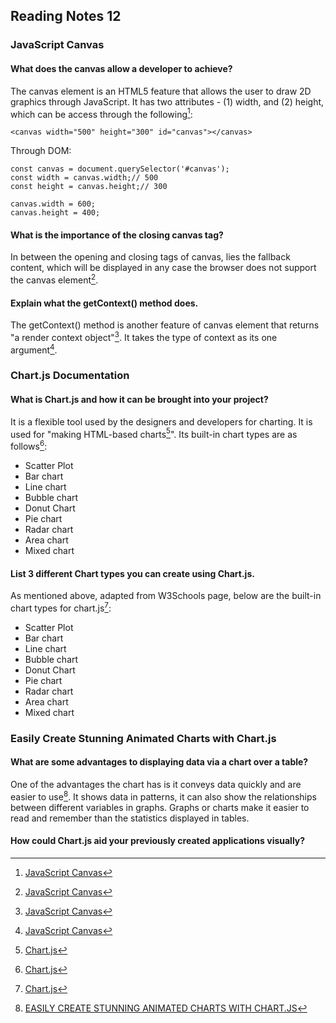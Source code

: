 
## Reading Notes 12

### JavaScript Canvas

#### What does the canvas allow a developer to achieve?

The canvas element is an HTML5 feature that allows the user to draw 2D graphics through JavaScript. It has two attributes - (1) width, and (2) height, which can be access through the following[^1]:
  

```
<canvas width="500" height="300" id="canvas"></canvas>
```

Through DOM:

```
const canvas = document.querySelector('#canvas');
const width = canvas.width;// 500
const height = canvas.height;// 300
```

```
canvas.width = 600;
canvas.height = 400;
```

#### What is the importance of the closing canvas tag?

In between the opening and closing tags of canvas, lies the fallback content, which will be displayed in any case the browser does not support the canvas element[^1].


#### Explain what the getContext() method does.

The getContext() method is another feature of canvas element that returns "a render context object"[^1]. It takes the type of context as its one argument[^1]. 


### Chart.js Documentation

#### What is Chart.js and how it can be brought into your project?

It is a flexible tool used by the designers and developers for charting. It is used for "making HTML-based charts[^2]". Its built-in chart types are as follows[^2]:

- Scatter Plot
- Bar chart
- Line chart
- Bubble chart
- Donut Chart
- Pie chart
- Radar chart
- Area chart
- Mixed chart


#### List 3 different Chart types you can create using Chart.js.

As mentioned above, adapted from W3Schools page, below are the built-in chart types for chart.js[^2]:

- Scatter Plot
- Bar chart
- Line chart
- Bubble chart
- Donut Chart
- Pie chart
- Radar chart
- Area chart
- Mixed chart


### Easily Create Stunning Animated Charts with Chart.js

#### What are some advantages to displaying data via a chart over a table?
 One of the advantages the chart has is it conveys data quickly and are easier to use[^3]. It shows data in patterns, it can also show the relationships between different variables in graphs. Graphs or charts make it easier to read and remember than the statistics displayed in tables.

#### How could Chart.js aid your previously created applications visually?



[^1]: [JavaScript Canvas](https://www.javascripttutorial.net/web-apis/javascript-canvas/)
[^2]: [Chart.js](https://www.w3schools.com/js/js_graphics_chartjs.asp)
[^3]: [EASILY CREATE STUNNING ANIMATED CHARTS WITH CHART.JS](https://www.webdesignerdepot.com/2013/11/easily-create-stunning-animated-charts-with-chart-js/)







